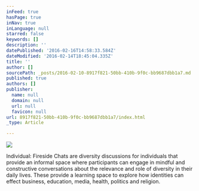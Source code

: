 ```yaml
---
inFeed: true
hasPage: true
inNav: true
inLanguage: null
starred: false
keywords: []
description: ''
datePublished: '2016-02-16T14:58:33.584Z'
dateModified: '2016-02-14T18:45:04.335Z'
title: ''
author: []
sourcePath: _posts/2016-02-10-8917f821-50bb-410b-9f0c-bb9687dbb1a7.md
published: true
authors: []
publisher:
  name: null
  domain: null
  url: null
  favicon: null
url: 8917f821-50bb-410b-9f0c-bb9687dbb1a7/index.html
_type: Article

---
```

![](https://the-grid-user-content.s3-us-west-2.amazonaws.com/97418705-41f2-445b-8fd2-0a3297948bf3.jpg)

Individual: Fireside Chats are diversity discussions for individuals that provide an informal space where participants can engage in mindful and constructive conversations about the relevance and role of diversity in their daily lives. These provide a learning space to explore how identities can effect business, education, media, health, politics and religion.